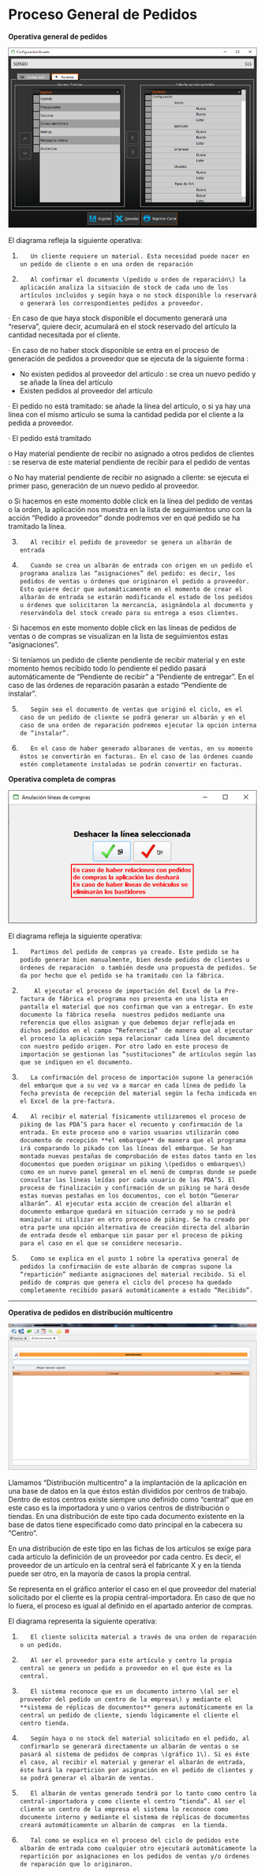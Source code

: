 # Proceso General de Pedidos

**Operativa general de pedidos**

![](../../../.gitbook/assets/image%20%28309%29.png)

El diagrama refleja la siguiente operativa:

1.        Un cliente requiere un material. Esta necesidad puede nacer en un pedido de cliente o en una orden de reparación

2.        Al confirmar el documento \(pedido u orden de reparación\) la aplicación analiza la situación de stock de cada uno de los artículos incluidos y según haya o no stock disponible lo reservará o generará los correspondientes pedidos a proveedor.

·         En caso de que haya stock disponible el documento generará una “reserva”, quiere decir, acumulará en el stock reservado del artículo la cantidad necesitada por el cliente.

·         En caso de no haber stock disponible se entra en el proceso de generación de pedidos a proveedor que se ejecuta de la siguiente forma :

* No existen pedidos al proveedor del artículo : se crea un nuevo pedido y se añade la línea del artículo
* Existen pedidos al proveedor del artículo

·         El pedido no está tramitado: se añade la línea del artículo, o si ya hay una línea con el mismo artículo se suma la cantidad pedida por el cliente a la pedida a proveedor.

·         El pedido está tramitado

o    Hay material pendiente de recibir no asignado a otros pedidos de clientes : se reserva de este material pendiente de recibir para el pedido de ventas

o    No hay material pendiente de recibir no asignado a cliente: se ejecuta el primer paso, generación de un nuevo pedido al proveedor.

o    Si hacemos en este momento doble click en la línea del pedido de ventas o la orden,  la aplicación nos muestra en la lista de seguimientos uno con la acción “Pedido a proveedor” donde podremos ver en qué pedido se ha tramitado la línea.

3.        Al recibir el pedido de proveedor se genera un albarán de entrada

4.        Cuando se crea un albarán de entrada con origen en un pedido el programa analiza las “asignaciones” del pedido: es decir, los pedidos de ventas u órdenes que originaron el pedido a proveedor. Esto quiere decir que automáticamente en el momento de crear el albarán de entrada se estarán modificando el estado de los pedidos u órdenes que solicitaron la mercancía, asignándola al documento y reservándola del stock creado para su entrega a esos clientes.

·         Si hacemos en este momento doble click en las líneas de pedidos de ventas o de compras se visualizan en la lista de seguimientos estas “asignaciones”.

·         Si teníamos un pedido de cliente pendiente de recibir material y en este momento hemos recibido todo lo pendiente el pedido pasará automáticamente de “Pendiente de recibir” a “Pendiente de entregar”. En el caso de las órdenes de reparación pasarán a estado “Pendiente de instalar”.

5.        Según sea el documento de ventas que originó el ciclo, en el caso de un pedido de cliente se podrá generar un albarán y en el caso de una orden de reparación podremos ejecutar la opción interna de “instalar”.

6.        En el caso de haber generado albaranes de ventas, en su momento éstos se convertirán en facturas. En el caso de las órdenes cuando estén completamente instaladas se podrán convertir en facturas.

**Operativa completa de compras**

![](../../../.gitbook/assets/image%20%2879%29.png)

El diagrama refleja la siguiente operativa:

1.        Partimos del pedido de compras ya creado. Este pedido se ha podido generar bien manualmente, bien desde pedidos de clientes u órdenes de reparación  o también desde una propuesta de pedidos. Se da por hecho que el pedido se ha tramitado con la fábrica.

2.         Al ejecutar el proceso de importación del Excel de la Pre-factura de fábrica el programa nos presenta en una lista en pantalla el material que nos confirman que van a entregar. En este documento la fábrica reseña  nuestros pedidos mediante una referencia que ellos asignan y que debemos dejar reflejada en dichos pedidos en el campo “Referencia”  de manera que al ejecutar el proceso la aplicación sepa relacionar cada línea del documento con nuestro pedido origen. Por otro lado en este proceso de importación se gestionan las “sustituciones” de artículos según las que se indiquen en el documento.

3.        La confirmación del proceso de importación supone la generación del embarque que a su vez va a marcar en cada línea de pedido la fecha prevista de recepción del material según la fecha indicada en el Excel de la pre-factura.

4.        Al recibir el material físicamente utilizaremos el proceso de piking de las PDA’S para hacer el recuento y confirmación de la entrada. En este proceso uno o varios usuarios utilizarán como documento de recepción **el embarque** de manera que el programa irá comparando lo pikado con las líneas del embarque. Se han montado nuevas pestañas de comprobación de estos datos tanto en los documentos que pueden originar un piking \(pedidos o embarques\) como en un nuevo panel general en el menú de compras donde se puede consultar las líneas leídas por cada usuario de las PDA’S. El proceso de finalización y confirmación de un piking se hará desde estas nuevas pestañas en los documentos, con el botón “Generar albarán”. Al ejecutar esta acción de creación del albarán el documento embarque quedará en situación cerrado y no se podrá manipular ni utilizar en otro proceso de piking. Se ha creado por otra parte una opción alternativa de creación directa del albarán de entrada desde el embarque sin pasar por el proceso de piking para el caso en el que se considere necesario.

5.        Como se explica en el punto 1 sobre la operativa general de pedidos la confirmación de este albarán de compras supone la “repartición” mediante asignaciones del material recibido. Si el pedido de compras que genera el ciclo del proceso ha quedado completamente recibido pasará automáticamente a estado “Recibido”.  
****

**Operativa de pedidos en distribución multicentro**

![](../../../.gitbook/assets/image%20%28217%29.png)

Llamamos “Distribución multicentro” a la implantación de la aplicación en una base de datos en la que éstos están divididos por centros de trabajo. Dentro de estos centros existe siempre uno definido como “central” que en este caso es la importadora y uno o varios centros de distribución o tiendas. En una distribución de este tipo cada documento existente en la base de datos tiene especificado como dato principal en la cabecera su “Centro”.

En una distribución de este tipo en las fichas de los artículos se exige para cada artículo la definición de un proveedor por cada centro. Es decir, el proveedor de un artículo en la central será el fabricante X y en la tienda puede ser otro, en la mayoría de casos la propia central.

Se representa en el gráfico anterior el caso en el que proveedor del material solicitado por el cliente es la propia central-importadora. En caso de que no lo fuera, el proceso es igual al definido en el apartado anterior de compras.

El diagrama representa la siguiente operativa:

1.        El cliente solicita material a través de una orden de reparación o un pedido.

2.        Al ser el proveedor para este artículo y centro la propia central se genera un pedido a proveedor en el que éste es la central.

3.        El sistema reconoce que es un documento interno \(al ser el proveedor del pedido un centro de la empresa\) y mediante el **sistema de réplicas de documentos** genera automáticamente en la central un pedido de cliente, siendo lógicamente el cliente el centro tienda.

4.        Según haya o no stock del material solicitado en el pedido, al confirmarlo se generará directamente un albarán de ventas o se pasará al sistema de pedidos de compras \(gráfico 1\). Si es éste el caso, al recibir el material y generar el albarán de entrada, éste hará la repartición por asignación en el pedido de clientes y se podrá generar el albarán de ventas.

5.        El albarán de ventas generado tendrá por lo tanto como centro la central-importadora y como cliente el centro “tienda”. Al ser el cliente un centro de la empresa el sistema lo reconoce como documento interno y mediante el sistema de réplicas de documentos creará automáticamente un albarán de compras  en la tienda.

6.        Tal como se explica en el proceso del ciclo de pedidos este albarán de entrada como cualquier otro ejecutará automáticamente la repartición por asignaciones en los pedidos de ventas y/o órdenes de reparación que lo originaron.

